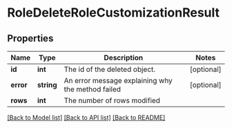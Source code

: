 # RoleDeleteRoleCustomizationResult

## Properties
Name | Type | Description | Notes
------------ | ------------- | ------------- | -------------
**id** | **int** | The id of the deleted object. | [optional] 
**error** | **string** | An error message explaining why the method failed | [optional] 
**rows** | **int** | The number of rows modified | 

[[Back to Model list]](../README.md#documentation-for-models) [[Back to API list]](../README.md#documentation-for-api-endpoints) [[Back to README]](../README.md)


